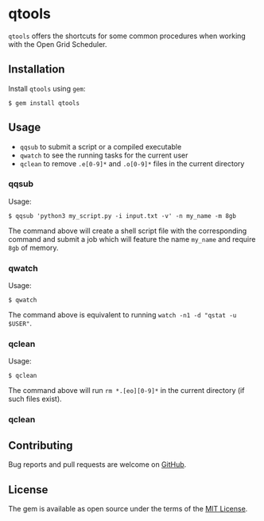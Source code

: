 # qtools

`qtools` offers the shortcuts for some common procedures when working with the Open Grid Scheduler.


## Installation

Install `qtools` using `gem`:

    $ gem install qtools

## Usage

- `qqsub`  to submit a script or a compiled executable
- `qwatch` to see the running tasks for the current user
- `qclean` to remove `.e[0-9]*` and `.o[0-9]*` files in the current directory

### qqsub

Usage:

    $ qqsub 'python3 my_script.py -i input.txt -v' -n my_name -m 8gb

The command above will create a shell script file with the corresponding command and submit a job which will feature the name `my_name` and require `8gb` of memory.

### qwatch

Usage:

    $ qwatch

The command above is equivalent to running `watch -n1 -d "qstat -u $USER"`.

### qclean

Usage:

    $ qclean

The command above will run `rm *.[eo][0-9]*` in the current directory (if such files exist).

### qclean

## Contributing

Bug reports and pull requests are welcome on [GitHub](https://github.com/kerkomen/qtools).

## License

The gem is available as open source under the terms of the [MIT License](http://opensource.org/licenses/MIT).

